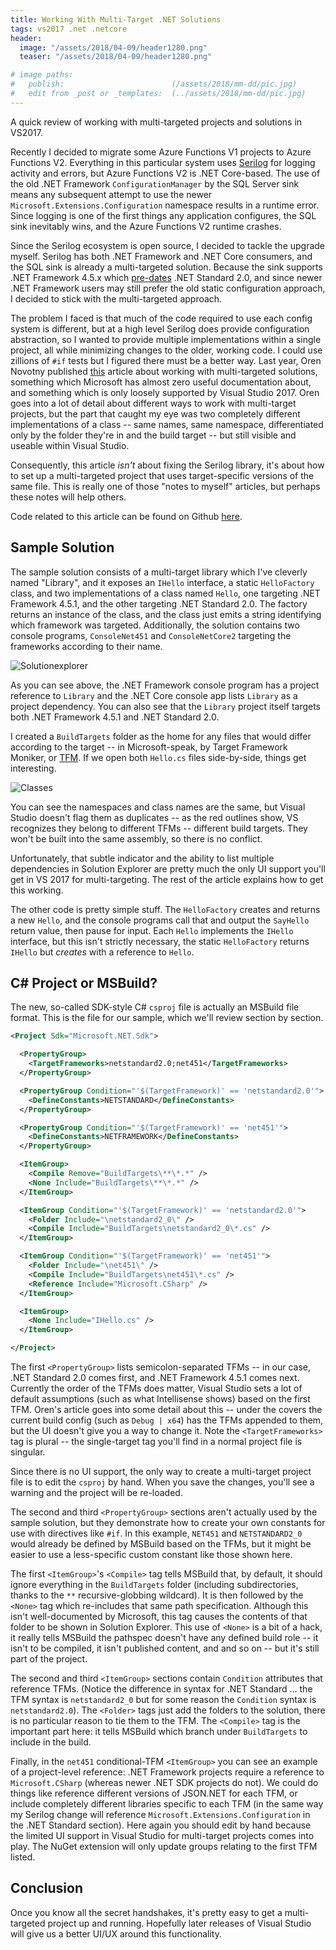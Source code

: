 ```yaml
---
title: Working With Multi-Target .NET Solutions
tags: vs2017 .net .netcore
header:
  image: "/assets/2018/04-09/header1280.png"
  teaser: "/assets/2018/04-09/header1280.png"

# image paths:
#   publish:                        (/assets/2018/mm-dd/pic.jpg)
#   edit from _post or _templates:  (../assets/2018/mm-dd/pic.jpg)
---
```


A quick review of working with multi-targeted projects and solutions in VS2017.

<!--more-->

Recently I decided to migrate some Azure Functions V1 projects to Azure Functions V2. Everything in this particular system uses [Serilog](https://github.com/serilog/serilog) for logging activity and errors, but Azure Functions V2 is .NET Core-based. The use of the old .NET Framework `ConfigurationManager` by the SQL Server sink means any subsequent attempt to use the newer `Microsoft.Extensions.Configuration` namespace results in a runtime error. Since logging is one of the first things any application configures, the SQL sink inevitably wins, and the Azure Functions V2 runtime crashes.

Since the Serilog ecosystem is open source, I decided to tackle the upgrade myself. Serilog has both .NET Framework and .NET Core consumers, and the SQL sink is already a multi-targeted solution. Because the sink supports .NET Framework 4.5.x which [pre-dates](https://docs.microsoft.com/en-us/dotnet/standard/net-standard#net-implementation-support) .NET Standard 2.0, and since newer .NET Framework users may still prefer the old static configuration approach, I decided to stick with the multi-targeted approach.

The problem I faced is that much of the code required to use each config system is different, but at a high level Serilog does provide configuration abstraction, so I wanted to provide multiple implementations within a single project, all while minimizing changes to the older, working code. I could use zillions of `#if` tests but I figured there must be a better way. Last year, Oren Novotny published [this](https://oren.codes/2017/01/04/multi-targeting-the-world-a-single-project-to-rule-them-all/) article about working with multi-targeted solutions, something which Microsoft has almost zero useful documentation about, and something which is only loosely supported by Visual Studio 2017. Oren goes into a lot of detail about different ways to work with multi-target projects, but the part that caught my eye was two completely different implementations of a class -- same names, same namespace, differentiated only by the folder they're in and the build target -- but still visible and useable within Visual Studio.

Consequently, this article _isn't_ about fixing the Serilog library, it's about how to set up a multi-targeted project that uses target-specific versions of the same file. This is really one of those "notes to myself" articles, but perhaps these notes will help others.
 
Code related to this article can be found on Github [here](https://github.com/MV10/MultiTarget.Solutions).

## Sample Solution

The sample solution consists of a multi-target library which I've cleverly named "Library", and it exposes an `IHello` interface, a static `HelloFactory` class, and two implementations of a class named `Hello`, one targeting .NET Framework 4.5.1, and the other targeting .NET Standard 2.0. The factory returns an instance of the class, and the class just emits a string identifying which framework was targeted. Additionally, the solution contains two console programs, `ConsoleNet451` and `ConsoleNetCore2` targeting the frameworks according to their name.

![Solutionexplorer](/assets/2018/04-09/solutionexplorer.png)

As you can see above, the .NET Framework console program has a project reference to `Library` and the .NET Core console app lists `Library` as a project dependency. You can also see that the `Library` project itself targets both .NET Framework 4.5.1 and .NET Standard 2.0.

I created a `BuildTargets` folder as the home for any files that would differ according to the target -- in Microsoft-speak, by Target Framework Moniker, or [TFM](https://docs.microsoft.com/en-us/dotnet/standard/frameworks#how-to-specify-target-frameworks). If we open both `Hello.cs` files side-by-side, things get interesting.

![Classes](/assets/2018/04-09/classes.png)

You can see the namespaces and class names are the same, but Visual Studio doesn't flag them as duplicates -- as the red outlines show, VS recognizes they belong to different TFMs -- different build targets. They won't be built into the same assembly, so there is no conflict.

Unfortunately, that subtle indicator and the ability to list multiple dependencies in Solution Explorer are pretty much the only UI support you'll get in VS 2017 for multi-targeting. The rest of the article explains how to get this working.

The other code is pretty simple stuff. The `HelloFactory` creates and returns a new `Hello`, and the console programs call that and output the `SayHello` return value, then pause for input. Each `Hello` implements the `IHello` interface, but this isn't strictly necessary, the static `HelloFactory` returns `IHello` but _creates_ with a reference to `Hello`.

## C# Project or MSBuild?

The new, so-called SDK-style C# `csproj` file is actually an MSBuild file format. This is the file for our sample, which we'll review section by section.

```xml
<Project Sdk="Microsoft.NET.Sdk">

  <PropertyGroup>
    <TargetFrameworks>netstandard2.0;net451</TargetFrameworks>
  </PropertyGroup>

  <PropertyGroup Condition="'$(TargetFramework)' == 'netstandard2.0'">
    <DefineConstants>NETSTANDARD</DefineConstants>
  </PropertyGroup>

  <PropertyGroup Condition="'$(TargetFramework)' == 'net451'">
    <DefineConstants>NETFRAMEWORK</DefineConstants>
  </PropertyGroup>

  <ItemGroup>
    <Compile Remove="BuildTargets\**\*.*" />
    <None Include="BuildTargets\**\*.*" />
  </ItemGroup>

  <ItemGroup Condition="'$(TargetFramework)' == 'netstandard2.0'">
    <Folder Include="\netstandard2_0\" />
    <Compile Include="BuildTargets\netstandard2_0\*.cs" />
  </ItemGroup>

  <ItemGroup Condition="'$(TargetFramework)' == 'net451'">
    <Folder Include="\net451\" />
    <Compile Include="BuildTargets\net451\*.cs" />
    <Reference Include="Microsoft.CSharp" />
  </ItemGroup>

  <ItemGroup>
    <None Include="IHello.cs" />
  </ItemGroup>

</Project>
```

The first `<PropertyGroup>` lists semicolon-separated TFMs -- in our case, .NET Standard 2.0 comes first, and .NET Framework 4.5.1 comes next. Currently the order of the TFMs does matter, Visual Studio sets a lot of default assumptions (such as what Intellisense shows) based on the first TFM. Oren's article goes into some detail about this -- under the covers the current build config (such as `Debug | x64`) has the TFMs appended to them, but the UI doesn't give you a way to change it. Note the `<TargetFrameworks>` tag is plural -- the single-target tag you'll find in a normal project file is singular.

Since there is no UI support, the only way to create a multi-target project file is to edit the `csproj` by hand. When you save the changes, you'll see a warning and the project will be re-loaded.

The second and third `<PropertyGroup>` sections aren't actually used by the sample solution, but they demonstrate how to create your own constants for use with directives like `#if`. In this example, `NET451` and `NETSTANDARD2_0` would already be defined by MSBuild based on the TFMs, but it might be easier to use a less-specific custom constant like those shown here.

The first `<ItemGroup>`'s `<Compile>` tag tells MSBuild that, by default, it should ignore everything in the `BuildTargets` folder (including subdirectories, thanks to the `**` recursive-globbing wildcard). It is then followed by the `<None>` tag which re-includes that same path specification. Although this isn't well-documented by Microsoft, this tag causes the contents of that folder to be shown in Solution Explorer. This use of `<None>` is a bit of a hack, it really tells MSBuild the pathspec doesn't have any defined build role -- it isn't to be compiled, it isn't published content, and and so on -- but it's still part of the project.

The second and third `<ItemGroup>` sections contain `Condition` attributes that reference TFMs. (Notice the difference in syntax for .NET Standard ... the TFM syntax is `netstandard2_0` but for some reason the `Condition` syntax is `netstandard2.0`). The `<Folder>` tags just add the folders to the solution, there is no particular reason to tie them to the TFM. The `<Compile>` tag is the important part here: it tells MSBuild which branch under `BuildTargets` to include in the build.

Finally, in the `net451` conditional-TFM `<ItemGroup>` you can see an example of a project-level reference: .NET Framework projects require a reference to `Microsoft.CSharp` (whereas newer .NET SDK projects do not). We could do things like reference different versions of JSON.NET for each TFM, or include completely different libraries specific to each TFM (in the same way my Serilog change will reference `Microsoft.Extensions.Configuration` in the .NET Standard section). Here again you should edit by hand because the limited UI support in Visual Studio for multi-target projects comes into play. The NuGet extension will only update groups relating to the first TFM listed.

## Conclusion

Once you know all the secret handshakes, it's pretty easy to get a multi-targeted project up and running. Hopefully later releases of Visual Studio will give us a better UI/UX around this functionality.

